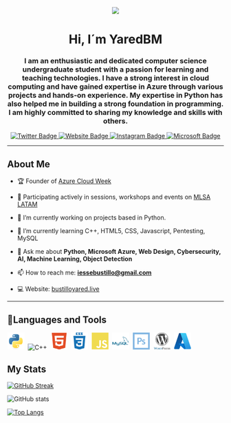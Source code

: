 <div id="header" align="center">
    <img src="https://media.giphy.com/media/qgQUggAC3Pfv687qPC/giphy.gif" width="250" />
    <h1 allign="center"> Hi, I´m YaredBM</h1>
    <h3 allign="center">I am an enthusiastic and dedicated computer science undergraduate student with a passion for learning 
        and teaching technologies. I have a strong interest in cloud computing and have gained expertise in Azure through 
        various projects and hands-on experience. My expertise in Python has also helped me in building a strong foundation 
        in programming. I am highly committed to sharing my knowledge and skills with others.</h3>
</div>

<div id="badges" align="center">
    <a href="https://twitter.com/BustilloIesse" target="_blank">
        <img src="https://img.shields.io/website?color=blue&down_color=lightgrey&label=Twitter&logo=twitter&logoColor=blue&style=for-the-badge&up_color=red&up_message=@BustilloIesse&url=https%3A%2F%2Ftwitter.com%2FBustilloIesse" 
            alt="Twitter Badge" />
    </a>
    <a href="https://bustilloyared.live/" target="_blank">
        <img src="https://img.shields.io/website?color=green&down_color=lightgrey&label=My%20Website&style=for-the-badge&up_color=blue&up_message=bustilloyared.live&url=https%3A%2F%2Fbustilloyared.live"
            alt="Website Badge" />
    </a>
    <a href="https://instagram.com/iess.bm" target="_blank">
        <img src="https://img.shields.io/website?color=red&down_color=lightgrey&label=Instagram&logo=Instagram&logoColor=red&style=for-the-badge&up_color=red&up_message=@iess.bm&url=https%3A%2F%2Finstagram.com%2Fiess.bm"
            alt="Instagram Badge" />
    </a>
    <a href="https://studentambassadors.microsoft.com/es-ES/studentambassadors/profile/4bd33019-d470-4058-a2e5-de455170df93" target="_blank">
        <img src="https://img.shields.io/website?color=gold&down_color=lightgrey&label=Microsoft&logo=microsoft&logoColor=white&style=for-the-badge&up_color=gold&up_message=Student%20Ambassador&url=https%3A%2F%2Fstudentambassadors.microsoft.com%2Fes-ES%2Fstudentambassadors%2Fprofile%2F4bd33019-d470-4058-a2e5-de455170df93"
            alt="Microsoft Badge" />
    </a>
</div>
                                 
---
<h2>About Me</h2>

- 🏆 Founder of [Azure Cloud Week](https://www.facebook.com/AzureCloudWeekMLSA)

- 🏃 Participating actively in sessions, workshops and events on [MLSA LATAM](https://www.youtube.com/@microsoftlearnstudentambas5611)

- 🔭 I’m currently working on projects based in Python.

- 🌱 I’m currently learning C++, HTML5, CSS, Javascript, Pentesting, MySQL

- 💬 Ask me about **Python, Microsoft Azure, Web Design, Cybersecurity, AI, Machine Learning, Object Detection**

- 📫 How to reach me: **iessebustillo@gmail.com**

- 💻 Website: [bustilloyared.live](bustilloyared.live)

---

<h2>🔨Languages and Tools</h2>                                 
<div allign="left">
    <img src="https://github.com/devicons/devicon/blob/master/icons/python/python-original.svg" title="Python" alt="Python"
    width="40" height="40"/>&nbsp;
    <img src="https://cdn.jsdelivr.net/gh/devicons/devicon/icons/cplusplus/cplusplus-original.svg" title="C++" alt="C++"
    width="40" height="40"/>&nbsp;
    <img src="https://github.com/devicons/devicon/blob/master/icons/html5/html5-plain.svg" title="HTML5" alt="HTML"
    width="40" height="40"/>&nbsp;
    <img src="https://github.com/devicons/devicon/blob/master/icons/css3/css3-plain-wordmark.svg" title="CSS3" alt="CSS"
    width="40" height="40"/>&nbsp;
    <img src="https://github.com/devicons/devicon/blob/master/icons/javascript/javascript-plain.svg" title="Javascript" alt="Javascript"
    width="40" height="40"/>&nbsp;
    <img src="https://github.com/devicons/devicon/blob/master/icons/mysql/mysql-plain-wordmark.svg" title="MySQL" alt="MySQL"
    width="40" height="40"/>&nbsp;
    <img src="https://github.com/devicons/devicon/blob/master/icons/photoshop/photoshop-line.svg" title="Photoshop" alt="Photoshop"
    width="40" height="40"/>&nbsp;
    <img src="https://github.com/devicons/devicon/blob/master/icons/wordpress/wordpress-original.svg" title="Wordpress" alt="Wordpress"
    width="40" height="40"/>&nbsp;
    <img src="https://github.com/devicons/devicon/blob/master/icons/azure/azure-original.svg" title="Azure" alt="Azure"
    width="40" height="40"/>&nbsp;
</div>

<h2>My Stats</h2>
                          
[![GitHub Streak](https://streak-stats.demolab.com/?user=YaredBM&theme=dark)](https://git.io/streak-stats)
                          
![GitHub stats](https://github-readme-stats.vercel.app/api?username=YaredBM&show_icons=true&theme=radical)
                          
[![Top Langs](https://github-readme-stats.vercel.app/api/top-langs/?username=YaredBM&layout=compact)](https://github.com/anuraghazra/github-readme-stats)                                                                                                                
 
                                    
                          
                          
                                 
